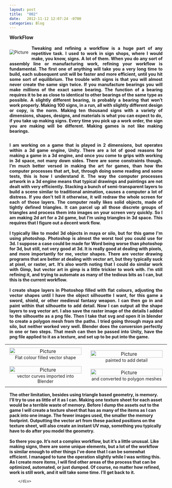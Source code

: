 ```yaml
---
layout: post
title:  "002"
date:   2012-11-12 12:07:24 -0700
categories: Blog
---
```

<div class="blog-content">
				<span class='imgPusher' style='float:left;height:25px'></span><span style='z-index:10;position:relative;float:left;;clear:left;margin-top:20px;*margin-top:40px'><a><img src="/uploads/1/1/9/3/11936545/3651041006f.png?168" style="margin-top: 5px; margin-bottom: 10px; margin-left: 0px; margin-right: 10px; border-width:0;" alt="Picture" class="galleryImageBorderBlack" /></a><span style="display: block; font-size: 90%; margin-top: -10px; margin-bottom: 10px; text-align: center;" class="wsite-caption"></span></span> <div class="paragraph" style="text-align:justify;display:block;"><strong><font size="3">WorkFlow</font></strong><strong style="">&nbsp;<br /><br />Tweaking and refining a workflow is a huge part of any repetitive task. I used to work in sign shops, where I would make, you know, signs. A lot of them. When you do any sort of assembly line or manufacturing work, refining your workflow is fundamental. The first one of anything will take you a very long time to build, each subsequent unit will be faster and more efficient, until you hit some sort of equilibrium. The trouble with signs is that you will almost never create the same sign twice. If you manufacture bearings you will make millions of the exact same bearing. The function of a bearing requires it to be as close to identical to other bearings of the same type as possible. A slightly different bearing, is probably a bearing that won&rsquo;t work properly. Making 100 signs, in a run, all with slightly different design or copy, is the norm. Making ten thousand signs with a variety of dimensions, shapes, designs, and materials is what you can expect to do, if you take up making signs. Every time you pick up a work order, the sign you are making will be different. Making games is not like making bearings.&nbsp;</strong><br /></div> <hr style="width:100%;clear:both;visibility:hidden;"></hr>  <div class="paragraph" style="text-align:justify;"><strong style="">I am working on a game that is played in 2 dimensions, but operates within a 3d game engine, Unity. There are a lot of good reasons for making a game in a 3d engine, and once you come to grips with working in 3d space, not many down sides. There are some constraints though. I&rsquo;m much better versed in making the art for games, than how the computer processes that art, but, through doing some reading and some tests, this is how I understand it. The way the computer processes artwork in a 3d engine means that typical drawings and paintings are not dealt with very efficiently. Stacking a bunch of semi-transparent layers to build a scene similar to traditional animation, causes a computer a lot of distress. If you don&rsquo;t tell it otherwise, it will redraw the whole screen for each of those layers. The computer really likes solid objects, made of tightly defined triangles. It can parcel up all those discrete groups of triangles and process them into images on your screen very quickly. So I am making 2d art for a 2d game, but I&rsquo;m using triangles in 3d space. This requires that I figure out a decent work flow. <br /><br />I typically like to model 3d objects in maya or silo, but for this game I'm using photoshop. Photoshop is almost the worst tool you could use for 3d. I suppose a case could be made for Word being worse than photoshop for 3d, but still, not very good at 3d. It is really good at dealing with pixels, and more importantly for me, vector shapes. There are vector drawing programs that are better at dealing with vector art, but they typically suck at pixel, or raster, art. It&rsquo;s also worth noting that I could do similar work with Gimp, but vector art in gimp is a little trickier to work with. I&rsquo;m still refining it, and trying to automate as many of the tedious bits as I can, but this is the current workflow.<br /><br />I create shape layers in Photoshop filled with flat colours, adjusting the vector shapes until I have the object silhouette I want, for this game a sword, shield, or other medieval fantasy weapon. I can then go in and paint within that silhouette to add detail. Now I can output all the shape layers to svg vector art. I also save the raster image of the details I added to the silhouette as a png file. Then I take that svg and open it in blender to create a polygon mesh from the paths. I tried going through maya and silo, but neither worked very well. Blender does the conversion perfectly in one or two steps. That mesh can then be passed into Unity, have the png file applied to it as a texture, and set up to be put into the game. <br /></strong></div>  <div><div class="wsite-multicol"><div class='wsite-multicol-table-wrap' style='margin:0 -15px'> <table class='wsite-multicol-table'> <tbody class='wsite-multicol-tbody'> <tr class='wsite-multicol-tr'> <td class='wsite-multicol-col' style='width:50%;padding:0 15px'>  <div><div class="wsite-image wsite-image-border-thin " style="padding-top:10px;padding-bottom:10px;margin-left:0;margin-right:0;text-align:center"> <a> <img src="/uploads/1/1/9/3/11936545/8846649_origcfcd.png?0" alt="Picture" style="width:100%;max-width:727px" /> </a> <div style="display:block;font-size:90%">Flat colour filled vector shape</div> </div></div>  <div><div class="wsite-image wsite-image-border-thin " style="padding-top:10px;padding-bottom:10px;margin-left:0;margin-right:0;text-align:center"> <a> <img src="./uploads/1/1/9/3/11936545/7843049_origcfcd.png?0" alt="Picture" style="width:100%;max-width:727px" /> </a> <div style="display:block;font-size:90%">vector curves imported into Blender</div> </div></div>  </td> <td class='wsite-multicol-col' style='width:50%;padding:0 15px'>  <div><div class="wsite-image wsite-image-border-thin " style="padding-top:10px;padding-bottom:10px;margin-left:0;margin-right:0;text-align:center"> <a> <img src="./uploads/1/1/9/3/11936545/3161416_origcfcd.png?0" alt="Picture" style="width:100%;max-width:727px" /> </a> <div style="display:block;font-size:90%">painted to add detail</div> </div></div>  <div><div class="wsite-image wsite-image-border-thin " style="padding-top:10px;padding-bottom:10px;margin-left:0;margin-right:0;text-align:center"> <a> <img src="./uploads/1/1/9/3/11936545/8354836_origcfcd.png?0" alt="Picture" style="width:100%;max-width:727px" /> </a> <div style="display:block;font-size:90%">and converted to polygon meshes</div> </div></div>  </td> </tr> </tbody> </table> </div></div></div>  <div class="paragraph" style="text-align:left;"><strong style="">The other limitation, besides using triangle based geometry, is memory. I&rsquo;ll try to use as little of it as I can. Making one texture sheet for each asset would be a terrible waste of memory. Before I dump the assets out to the game I will create a texture sheet that has as many of the items as I can pack into one image. The fewer images used, the smaller the memory footprint. Outputting the vector art from these packed positions on the texture sheet, will also create an instant UV map, something you typically have to do after you model the geometry.&nbsp;<br /><br />So there you go. It&rsquo;s not a complex workflow, but it&rsquo;s a little unusual. Like making signs, there are some unique elements, but a lot of the workflow is similar enough to other things I&rsquo;ve done that I can be somewhat efficient. I managed to tune the operation slightly while I was writing this. As I create more items, I will find other areas of the process that can be optimized, automated, or just dumped. Of course, no matter how refined, work is still work, and it will take some time. I&rsquo;ll get back to it.&nbsp;</strong><br /></div>

		</div>